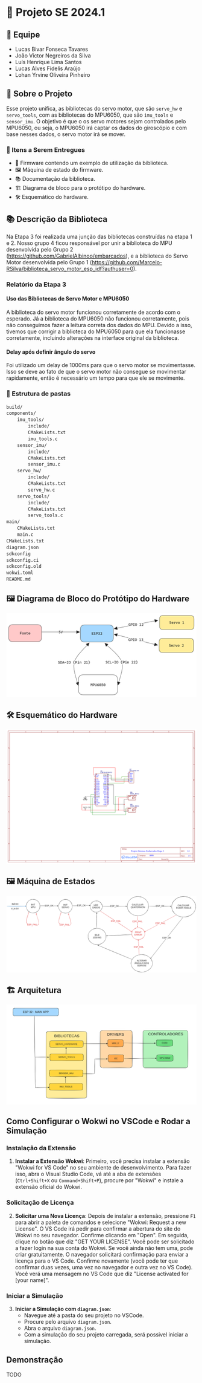 # 🚀 Projeto SE 2024.1

## 👥 Equipe

- Lucas Bivar Fonseca Tavares
- João Victor Negreiros da Silva
- Luís Henrique Lima Santos
- Lucas Alves Fidelis Araújo
- Lohan Yrvine Oliveira Pinheiro

## 📝 Sobre o Projeto

Esse projeto unifica, as bibliotecas do servo motor, que são `servo_hw` e `servo_tools`, com as bibliotecas do MPU6050, que são `imu_tools` e `sensor_imu`.
O objetivo é que o os servo motores sejam controlados pelo MPU6050, ou seja, o MPU6050 irá captar os dados do giroscópio e com base nesses dados, o servo motor irá se mover.

### 🎯 Itens a Serem Entregues

- 🧩 Firmware contendo um exemplo de utilização da biblioteca.
- 🖼️ Máquina de estado do firmware.
- 📚 Documentação da biblioteca.
- 🏗️ Diagrama de bloco para o protótipo do hardware.
- 🛠️ Esquemático do hardware.

## 📚 Descrição da Biblioteca

Na Etapa 3 foi realizada uma junção das bibliotecas construídas na etapa 1 e 2. Nosso grupo 4 ficou responsável por unir a biblioteca do MPU desenvolvida pelo Grupo 2 (https://github.com/GabrielAlbinoo/embarcados), e a biblioteca do Servo Motor desenvolvida pelo Grupo 1 (https://github.com/Marcelo-RSilva/biblioteca_servo_motor_esp_idf?authuser=0).

### Relatório da Etapa 3

#### Uso das Bibliotecas de Servo Motor e MPU6050

A biblioteca do servo motor funcionou corretamente de acordo com o esperado.
Já a biblioteca do MPU6050 não funcionou corretamente, pois não conseguimos fazer a leitura correta dos dados do MPU.
Devido a isso, tivemos que corrigir a biblioteca do MPU6050 para que ela funcionasse corretamente, incluindo alterações na interface original da biblioteca.

#### Delay após definir ângulo do servo

Foi utilizado um delay de 1000ms para que o servo motor se movimentasse. Isso se deve ao fato de que o servo motor não consegue se movimentar rapidamente, então é necessário um tempo para que ele se movimente.

### 📁 Estrutura de pastas

```txt
build/
components/
    imu_tools/
        include/
        CMakeLists.txt
        imu_tools.c
    sensor_imu/
        include/
        CMakeLists.txt
        sensor_imu.c
    servo_hw/
        include/
        CMakeLists.txt
        servo_hw.c
    servo_tools/
        include/
        CMakeLists.txt
        servo_tools.c
main/
    CMakeLists.txt
    main.c
CMakeLists.txt
diagram.json
sdkconfig
sdkconfig.ci
sdkconfig.old
wokwi.toml
README.md

```

## 🖼️ Diagrama de Bloco do Protótipo do Hardware

![Diagrama de bloco do hardware](assets/block_diagram.png "Diagrama de bloco do protótipo do hardware")

## 🛠️ Esquemático do Hardware

![Esquemático do hardware](assets/electrical_diagram.png "Esquemático do protótipo do hardware")

## 🖼️ Máquina de Estados

![Máquina de Estados](assets/state_machine.png "Máquina de Estados")

## 🏗️ Arquitetura

![Arquitetura](assets/arquitetura.png "Arquitetura")

## Como Configurar o Wokwi no VSCode e Rodar a Simulação

### Instalação da Extensão

1. **Instalar a Extensão Wokwi**: Primeiro, você precisa instalar a extensão "Wokwi for VS Code" no seu ambiente de desenvolvimento. Para fazer isso, abra o Visual Studio Code, vá até a aba de extensões (`Ctrl+Shift+X` ou `Command+Shift+P`), procure por "Wokwi" e instale a extensão oficial do Wokwi.

### Solicitação de Licença

2. **Solicitar uma Nova Licença**: Depois de instalar a extensão, pressione `F1` para abrir a paleta de comandos e selecione "Wokwi: Request a new License". O VS Code irá pedir para confirmar a abertura do site do Wokwi no seu navegador. Confirme clicando em "Open". Em seguida, clique no botão que diz "GET YOUR LICENSE". Você pode ser solicitado a fazer login na sua conta do Wokwi. Se você ainda não tem uma, pode criar gratuitamente. O navegador solicitará confirmação para enviar a licença para o VS Code. Confirme novamente (você pode ter que confirmar duas vezes, uma vez no navegador e outra vez no VS Code). Você verá uma mensagem no VS Code que diz "License activated for [your name]".

### Iniciar a Simulação

3. **Iniciar a Simulação com `diagram.json`**:
   - Navegue até a pasta do seu projeto no VSCode.
   - Procure pelo arquivo `diagram.json`.
   - Abra o arquivo `diagram.json`.
   - Com a simulação do seu projeto carregada, será possivel iniciar a simulação.


## Demonstração

TODO
